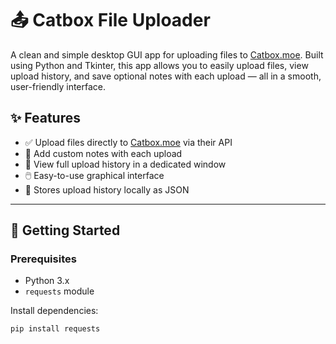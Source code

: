 # 📤 Catbox File Uploader

A clean and simple desktop GUI app for uploading files to [Catbox.moe](https://catbox.moe). Built using Python and Tkinter, this app allows you to easily upload files, view upload history, and save optional notes with each upload — all in a smooth, user-friendly interface.


## ✨ Features

- ✅ Upload files directly to [Catbox.moe](https://catbox.moe) via their API
- 📝 Add custom notes with each upload
- 📜 View full upload history in a dedicated window
- 🖱️ Easy-to-use graphical interface
- 💾 Stores upload history locally as JSON

---

## 🚀 Getting Started

### Prerequisites

- Python 3.x
- `requests` module

Install dependencies:
```bash
pip install requests
